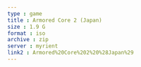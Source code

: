 ```yaml
---
type : game
title : Armored Core 2 (Japan)
size : 1.9 G
format : iso
archive : zip
server : myrient
link2 : Armored%20Core%202%20%28Japan%29
---
```

